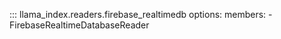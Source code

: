 ::: llama_index.readers.firebase_realtimedb
    options:
      members:
        - FirebaseRealtimeDatabaseReader
